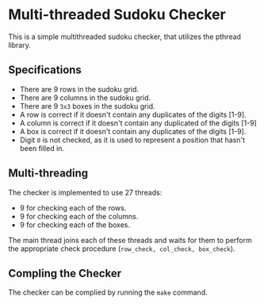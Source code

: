# Multi-threaded Sudoku Checker ##

This is a simple multithreaded sudoku checker, that utilizes the pthread library.

## Specifications ##
+ There are 9 rows in the sudoku grid.
+ There are 9 columns in the sudoku grid.
+ There are 9 `3x3` boxes in the sudoku grid. 
+ A row is correct if it doesn't contain any duplicates of the digits [1-9].
+ A column is correct if it doesn't contain any duplicated of the digits [1-9]
+ A box is correct if it doesn't contain any duplicates of the digits [1-9].
+ Digit `0` is not checked, as it is used to represent a position that hasn't been filled in.

## Multi-threading ##
The checker is implemented to use 27 threads:
+ 9 for checking each of the rows.
+ 9 for checking each of the columns.
+ 9 for checking each of the boxes.

The main thread joins each of these threads and waits for them to perform the appropriate check procedure (`row_check, col_check, box_check`).

## Compling the Checker ##
The checker can be complied by running the `make` command.

